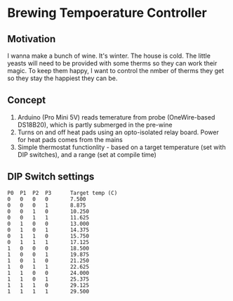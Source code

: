 # Brewing Tempoerature Controller

## Motivation

I wanna make a bunch of wine. It's winter. The house is cold. The little yeasts will need to be provided with some therms so they can work their magic. To keep them happy, I want to control the nmber of therms they get so they stay the happiest they can be.

## Concept

1.  Arduino (Pro Mini 5V) reads temerature from probe (OneWire-based DS18B20), which is partly submerged in the pre-wine
2.  Turns on and off heat pads using an opto-isolated relay board. Power for heat pads comes from the mains
3.  Simple thermostat functionlity - based on a target temperature (set with DIP switches), and a range (set at compile time)

## DIP Switch settings

    P0  P1  P2  P3      Target temp (C)
    0   0   0   0       7.500
    0   0   0   1       8.875
    0   0   1   0       10.250
    0   0   1   1       11.625
    0   1   0   0       13.000
    0   1   0   1       14.375
    0   1   1   0       15.750
    0   1   1   1       17.125
    1   0   0   0       18.500
    1   0   0   1       19.875
    1   0   1   0       21.250
    1   0   1   1       22.625
    1   1   0   0       24.000
    1   1   0   1       25.375
    1   1   1   0       29.125
    1   1   1   1       29.500


